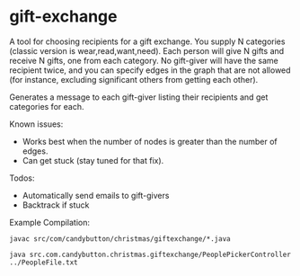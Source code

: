 # gift-exchange

A tool for choosing recipients for a gift exchange. You supply N categories (classic version is wear,read,want,need). Each person will give N gifts and receive N gifts, one from each category. No gift-giver will have the same recipient twice, and you can specify edges in the graph that are not allowed (for instance, excluding significant others from getting each other).

Generates a message to each gift-giver listing their recipients and get categories for each.

Known issues:
* Works best when the number of nodes is greater than the number of edges.
* Can get stuck (stay tuned for that fix).

Todos:
* Automatically send emails to gift-givers
* Backtrack if stuck

Example Compilation:

`javac src/com/candybutton/christmas/giftexchange/*.java`

`java src.com.candybutton.christmas.giftexchange/PeoplePickerController ../PeopleFile.txt`
